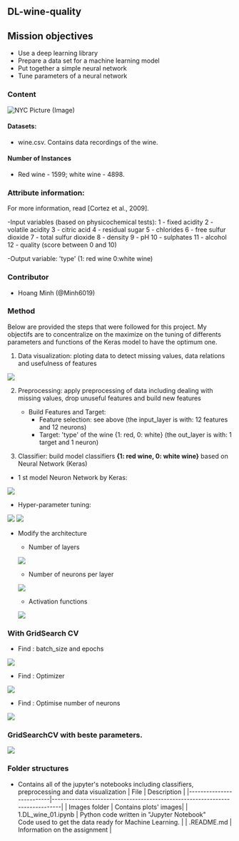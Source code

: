 ## DL-wine-quality

## Mission objectives

- Use a deep learning library
- Prepare a data set for a machine learning model
- Put together a simple neural network
- Tune parameters of a neural network

### Content
![NYC Picture (Image)](https://www.wine-searcher.com/images/news/74/12/faves1-10007412.jpg)
 
#### Datasets: 
   - wine.csv. Contains data recordings of the wine.
#### Number of Instances
   - Red wine - 1599; white wine - 4898.
### Attribute information:
   For more information, read [Cortez et al., 2009].
   
   -Input variables (based on physicochemical tests):
   1 - fixed acidity
   2 - volatile acidity
   3 - citric acid
   4 - residual sugar
   5 - chlorides
   6 - free sulfur dioxide
   7 - total sulfur dioxide
   8 - density
   9 - pH
   10 - sulphates
   11 - alcohol
   12 - quality (score between 0 and 10)
   
   -Output variable: 'type' (1: red wine 0:white wine)
   
### Contributor
* Hoang Minh (@Minh6019)

### Method
Below are provided the steps that were followed for this project.
My objectifs are to concentralize on the maximize on the tuning of differents parameters and functions of the Keras model to have the optimum one.

 1. Data visualization: ploting data to detect missing values, data relations and usefulness of features

![](Images/corr_nn.png)

 2. Preprocessing: apply preprocessing of data including dealing with missing values, drop unuseful features and build new features
    - Build Features and Target: 
         - Feature selection: see above (the input_layer is with: 12 features and 12 neurons)
         - Target: 'type' of the wine {1: red, 0: white} (the out_layer is with: 1 target and 1 neuron)

 3. Classifier: build model classifiers **{1: red wine, 0: white wine}** based on Neural Network (Keras)
   - 1 st model Neuron Network by Keras:
   
   ![](Images/base_nn.png)

   - Hyper-parameter tuning:
   
   ![](Images/SGD_learn_rate001.png)
   ![](Images/learn_act_nn.png)

  - Modify the architecture
      - Number of layers
      
    ![](Images/nb_layers_nn.png)
      
      - Number of neurons per layer
      
    ![](Images/nl_2_nn_8.png)
      
      - Activation functions
      
    ![](Images/activations_nn.png)
     
### With GridSearch CV
- Find : batch_size and epochs

 ![](Images/Grid_CV_batch_epochs.png)

- Find : Optimizer

 ![](Images/Grid_CV_optimizer.png)

- Find : Optimise number of neurons

 ![](Images/Grid_CV_opt_neurons.png)  
  
 ### GridSearchCV with beste parameters.
![](Images/Best_model.png)

### Folder structures
* Contains all of the jupyter's notebooks including classifiers, preprocessing and data visualization
  | File                     | Description                                                                 |
  |--------------------------|-----------------------------------------------------------------------------|
  | Images folder            | Contains plots' images|
  | 1.DL_wine_01.ipynb   | Python code written in "Jupyter Notebook"  <br>Code used to get the data ready for Machine Learning.  |
  | .README.md           | Information on the assignment                   |  

